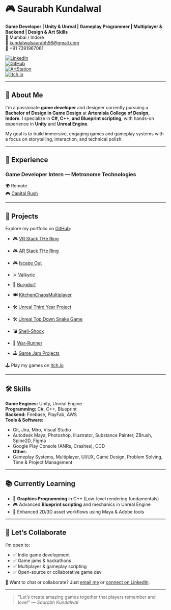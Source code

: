 
# 🎮 Saurabh Kundalwal

**Game Developer | Unity & Unreal | Gameplay Programmer | Multiplayer & Backend | Design & Art Skills**  
📍 Mumbai / Indore  
📧 [kundalwalsaurabh56@gmail.com](mailto:kundalwalsaurabh56@gmail.com)  
📱 +91 7391967061  

[![LinkedIn](https://img.shields.io/badge/LinkedIn-blue?style=for-the-badge&logo=linkedin)](https://www.linkedin.com/in/saurabh-kundalwal-772183143/)  
[![GitHub](https://img.shields.io/badge/GitHub-grey?style=for-the-badge&logo=github)](https://github.com/Bindo56)  
[![ArtStation](https://img.shields.io/badge/ArtStation-darkblue?style=for-the-badge&logo=artstation)](https://www.artstation.com/bindo56)  
[![Itch.io](https://img.shields.io/badge/Itch.io-ff5c5c?style=for-the-badge&logo=itchdotio)](https://bindo56.itch.io/)

---

## 🧠 About Me

I'm a passionate **game developer** and designer currently pursuing a **Bachelor of Design in Game Design** at **Artemisia College of Design, Indore**. I specialize in **C#, C++, and Blueprint scripting**, with hands-on experience in **Unity** and **Unreal Engine**.

My goal is to build immersive, engaging games and gameplay systems with a focus on storytelling, interaction, and technical polish.

---

## 💼 Experience

### **Game Developer Intern — Metronome Technologies**  
🌍 Remote  
🎮 [Capital Rush](https://www.capitalrush.io/)

---

## 🚀 Projects

Explore my portfolio on [GitHub](https://github.com/Bindo56):

- 🎮 [VR Stack THe Ring](https://github.com/Bindo56/Stack-The-Ring---VR-Game)
- 🎮 [AR Stack THe Ring](https://github.com/Bindo56/Stack-The-Ring-AR-Game)
- 🎮 [Iscape Out](https://github.com/Bindo56/Iscape-Out)
- ⚔️ [Valkyrie](https://github.com/Bindo56/Valkyrie)
- 🧱 [Burgdorf](https://github.com/Bindo56/Burgdorf)
- 🍽️ [KitchenChaosMultiplayer](https://github.com/Bindo56/KitchenChaosMultiplayer)
- 🛠️ [Unreal Third Year Project](https://github.com/Bindo56/ThridYearProject)
- 🛠️ [Unreal Top Down Snake Game]()
- 💣 [Shell-Shock](https://github.com/Bindo56/Shell-Shock)
- 🏃 [War-Runner](https://github.com/Bindo56/War-Runner)

- 🕹️ [Game Jam Projects](https://github.com/Bindo56/Game-Jams-Projects)

🕹️ Play my games on [Itch.io](https://bindo56.itch.io/)

---

## 🛠️ Skills

**Game Engines:** Unity, Unreal Engine  
**Programming:** C#, C++, Blueprint  
**Backend:** Firebase, PlayFab, AWS  
**Tools & Software:**  
- Git, Jira, Miro, Visual Studio  
- Autodesk Maya, Photoshop, Illustrator, Substance Painter, ZBrush, Spine2D, Figma  
- Google Play Console (ANRs, Crashes), CCD  
**Other:**  
- Gameplay Systems, Multiplayer, UI/UX, Game Design, Problem Solving, Time & Project Management

---

## 📚 Currently Learning

- 🧪 **Graphics Programming** in C++ (Low-level rendering fundamentals)
- 🎮 Advanced **Blueprint scripting** and mechanics in Unreal Engine
- 🎨 Enhanced 2D/3D asset workflows using Maya & Adobe tools

---

## 🤝 Let’s Collaborate

I’m open to:
- ✅ Indie game development
- ✅ Game jams & hackathons
- ✅ Multiplayer & gameplay scripting
- ✅ Open-source or collaborative game dev

💬 Want to chat or collaborate? Just [email me](mailto:kundalwalsaurabh56@gmail.com) or [connect on LinkedIn](https://www.linkedin.com/in/saurabh-kundalwal-772183143/).

---

> "Let’s create amazing games together that players remember and love!" — *Saurabh Kundalwal*
